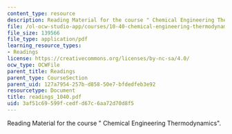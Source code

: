 ```yaml
---
content_type: resource
description: Reading Material for the course " Chemical Engineering Thermodynamics".
file: /ol-ocw-studio-app/courses/10-40-chemical-engineering-thermodynamics-fall-2003/3af51c69599fcedfd67c6aa72d70d8f5_readings_1040.pdf
file_size: 139566
file_type: application/pdf
learning_resource_types:
- Readings
license: https://creativecommons.org/licenses/by-nc-sa/4.0/
ocw_type: OCWFile
parent_title: Readings
parent_type: CourseSection
parent_uid: 127a7954-257b-d858-50e7-bfdedfeb3e92
resourcetype: Document
title: readings_1040.pdf
uid: 3af51c69-599f-cedf-d67c-6aa72d70d8f5
---
```

Reading Material for the course " Chemical Engineering Thermodynamics".